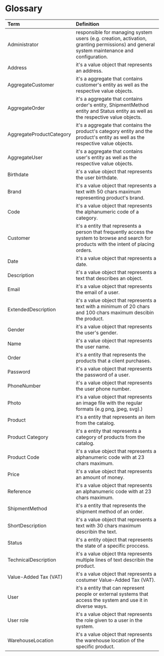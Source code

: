 # Glossary #

| **Term**              | **Definition**                                                                        |
|:----------------------| :----------------------------------------------------------------------------------- |
| Administrator         | responsible for managing system users (e.g. creation, activation, granting permissions) and general system maintenance and configuration.          
| Address               | it's a value object that represents an address.
| AggregateCustomer    | it's a aggregate that contains customer's entity as well as the respective value objects.
| AggregateOrder        | it's a aggregate that contains order's entity, ShipmentMethod entity and Status entity as well as the respective value objects.
| AggregateProductCategory| it's a aggregate that contains the product's category entity and the product's entity as well as the respective value objects.
| AggregateUser         | it's a aggregate that contains user's entity as well as the respective value objects.
| Birthdate             | it's a value object that represents the user birthdate.
| Brand                 | it's a value object that represents a text with 50 chars maximum representing product's brand. 
| Code                  | it's a value object that represents the alphanumeric code of a category.
| Customer              | it's a entity that represents a person that frequently access the system to browse and search for products with the intent of placing orders.
| Date                  | it's a value object that represents a date.
| Description           | it's a value object that represents a text that describes an object. 
| Email                 | it's a value object that represents the email of a user.
| ExtendedDescription   | it's a value object that represents a text  with a minimum of 20 chars and 100 chars maximum descibin the product. 
| Gender                | it's a value object that represents the user's gender.
| Name                  | it's a value object that represents the user name.
| Order                 | it's a entity that represents the products that a client purchases. 
| Password              | it's a value object that represents the password of a user.
| PhoneNumber           | it's a value object that represents the user phone number.
| Photo                 | it's a value object that represents an image file with the regular formats (e.g png, jpeg, svg).)
| Product               | it's a entity that represents an item from the catalog.
| Product Category      | it's a entity that represents a category of products from the catalog.
| Product Code          | it's a value object that represents a alphanumeric code with at 23 chars maximum.
| Price                 | it's a value object that represents an amount of money.
| Reference             | it's a value object that represents an alphanumeric code with at 23 chars maximum.
| ShipmentMethod        | it's a entity that represents the shipment method of an order.
| ShortDescription      | it's a value object that represents a text with 30 chars maximum describin the text.
| Status                | it's a entity object that represents the state of a specific proccess.
| TechnicalDescription  | it's a value object thta represents multiple lines of text describin the product.
| Value-Added Tax (VAT) | it's a value object that represents a costumer Value-Added Tax (VAT).
| User                  | it's a entity that can represent people or external systems that access the system and use it in diverse ways.
| User role             | it's a value object that represents the role given to a user in the system.
| WarehouseLocation     | it's a value object that represents the warehouse location of the specific product.


